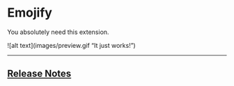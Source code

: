 # Emojify

You absolutely need this extension.

![alt text](images/preview.gif “It just works!”)

---

## [Release Notes](CHANGELOG.md)
